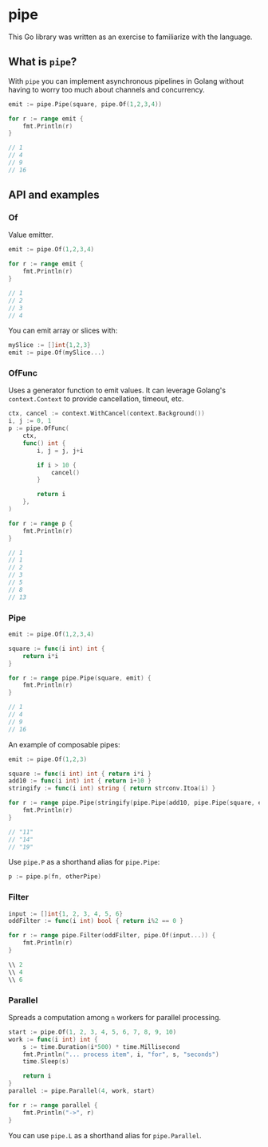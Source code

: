 # pipe

This Go library was written as an exercise to familiarize with the language.

## What is `pipe`?

With `pipe` you can implement asynchronous pipelines in Golang without
having to worry too much about channels and concurrency.

```go
emit := pipe.Pipe(square, pipe.Of(1,2,3,4))

for r := range emit {
    fmt.Println(r)
}

// 1
// 4
// 9
// 16
```

## API and examples

### Of

Value emitter.

```go
emit := pipe.Of(1,2,3,4)

for r := range emit {
    fmt.Println(r)
}

// 1
// 2
// 3
// 4
```

You can emit array or slices with:

```go
mySlice := []int{1,2,3}
emit := pipe.Of(mySlice...)
```

### OfFunc

Uses a generator function to emit values. It can leverage Golang's
`context.Context` to provide cancellation, timeout, etc.

```go
ctx, cancel := context.WithCancel(context.Background())
i, j := 0, 1
p := pipe.OfFunc(
    ctx,
    func() int {
        i, j = j, j+i

        if i > 10 {
            cancel()
        }

        return i
    },
)

for r := range p {
    fmt.Println(r)
}

// 1
// 1
// 2
// 3
// 5
// 8
// 13
```

### Pipe

```go
emit := pipe.Of(1,2,3,4)

square := func(i int) int {
    return i*i
}

for r := range pipe.Pipe(square, emit) {
    fmt.Println(r)
}

// 1
// 4
// 9
// 16
```

An example of composable pipes:

```go
emit := pipe.Of(1,2,3)

square := func(i int) int { return i*i }
add10 := func(i int) int { return i+10 }
stringify := func(i int) string { return strconv.Itoa(i) }

for r := range pipe.Pipe(stringify(pipe.Pipe(add10, pipe.Pipe(square, emit))) {
    fmt.Println(r)
}

// "11"
// "14"
// "19"
```

Use `pipe.P` as a shorthand alias for `pipe.Pipe`:

```go
p := pipe.p(fn, otherPipe)
```

### Filter

```go
input := []int{1, 2, 3, 4, 5, 6}
oddFilter := func(i int) bool { return i%2 == 0 }

for r := range pipe.Filter(oddFilter, pipe.Of(input...)) {
    fmt.Println(r)
}

\\ 2
\\ 4
\\ 6
```

### Parallel

Spreads a computation among `n` workers for parallel processing.

```go
start := pipe.Of(1, 2, 3, 4, 5, 6, 7, 8, 9, 10)
work := func(i int) int {
    s := time.Duration(i*500) * time.Millisecond
    fmt.Println("... process item", i, "for", s, "seconds")
    time.Sleep(s)

    return i
}
parallel := pipe.Parallel(4, work, start)

for r := range parallel {
    fmt.Println("->", r)
}
```

You can use `pipe.L` as a shorthand alias for `pipe.Parallel`.
